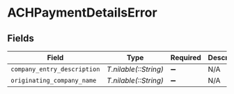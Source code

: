 # ACHPaymentDetailsError


## Fields

| Field                       | Type                        | Required                    | Description                 |
| --------------------------- | --------------------------- | --------------------------- | --------------------------- |
| `company_entry_description` | *T.nilable(::String)*       | :heavy_minus_sign:          | N/A                         |
| `originating_company_name`  | *T.nilable(::String)*       | :heavy_minus_sign:          | N/A                         |